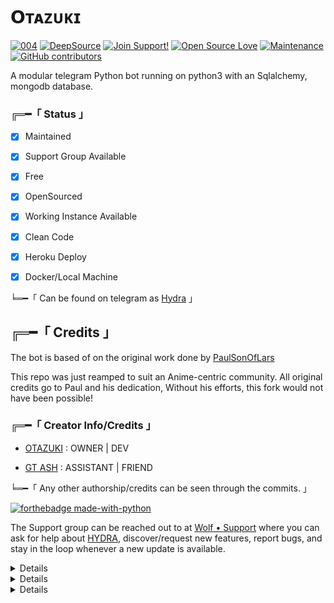 #  𝗢ᴛᴀᴢᴜᴋɪ

[![004](https://te.legra.ph/file/6c6e0a75e3b222f7e19a0.jpg)](https://opensource.org/licenses/BSD-2-Clause) [![DeepSource](https://static.deepsource.io/deepsource-badge-light-mini.svg)](https://deepsource.io/gh/Awesome-Prince/NekoRobot-3/?ref=repository-badge) [![Join Support!](https://img.shields.io/badge/Join%20Channel-!-red)](https://telegram.dog/Updates004) [![Open Source Love](https://badges.frapsoft.com/os/v2/open-source.png?v=103)](https://github.com/ellerbrock/open-source-badges/) [![Maintenance](https://img.shields.io/badge/Maintained%3F-no-green.svg)](https://GitHub.com/Naereen/StrapDown.js/graphs/commit-activity) [![GitHub contributors](https://img.shields.io/github/contributors/Naereen/StrapDown.js.svg)](https://GitHub.com/Awesome-Prince/NekoRobot-3/graphs/contributors/)

A modular telegram Python bot running on python3 with an Sqlalchemy, mongodb database.

###  ╔═━「 Status 」

- [x] Maintained

- [x] Support Group Available

- [x] Free

- [x] OpenSourced

- [x] Working Instance Available

- [x] Clean Code

- [x] Heroku Deploy

- [x] Docker/Local Machine

╘═━「 Can be found on telegram as [Hydra](https://telegram.dog/Hydra_50_bot) 」

## ╔═━「 Credits 」

The bot is based of on the original work done by [PaulSonOfLars](https://github.com/PaulSonOfLars)

This repo was just reamped to suit an Anime-centric community. All original credits go to Paul and his dedication, Without his efforts, this fork would not have been possible!

### ╔═━「 Creator Info/Credits 」

+ [OTAZUKI](https://telegram.dog/otazuki_004) : OWNER | DEV

+ [GT ASH](https://telegram.dog/Awesome_GtashXD) : ASSISTANT | FRIEND

╘═━「 Any other authorship/credits can be seen through the commits. 」

[![forthebadge made-with-python](http://ForTheBadge.com/images/badges/made-with-python.svg)](https://www.python.org/)

The Support group can be reached out to at [Wolf • Support](https://telegram.dog/weSupport004) where you can ask for help about [HYDRA](https://telegram.dog/hydra_50_bot), discover/request new features, report bugs, and stay in the loop whenever a new update is available. 

<details>

	<summary>Deploy Options</summary><a href="https://cloud.okteto.com/#/deploy?repository=Hydradevlopment3.0"><img src="https://user-images.githubusercontent.com/36935426/167272305-91fd67c9-c3fc-4b4b-8a73-c35e57c8fcc5.png" height="40"></a>

<a href="https://heroku.com/deploy?template=https://github/Otazuki004/Hydradevlopment3.0"><img src="https://www.herokucdn.com/deploy/button.svg" height="40"></a>

<a href="https://railway.app"><img src="https://railway.app/button.svg" height="40"></a>

</details> 

<details>

    <summary>More Deploy Options</summary>

    <br>

    <p align="center">

    Deploying on Local Machine

</p>

```console

    ~$ git clone https://github.com/Awesome-Prince/NekoRobot-3.git

    ~$ cd NekoRobot

    ~$ cp sample_config.py config.py

```

Edit Config.py with your own Values

Start with ```python3 -m Hydra```

</details>    

<details>

     <summary>Deploying On IDE VMs Like Repl.it</summary>

       <br>

         <p align="left">

            <b> 

            Refer to Deploying On Local Machine.

 </b>

</p>

</details>
